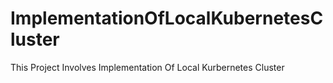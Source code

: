 # ImplementationOfLocalKubernetesCluster
This Project Involves Implementation Of Local Kurbernetes Cluster
